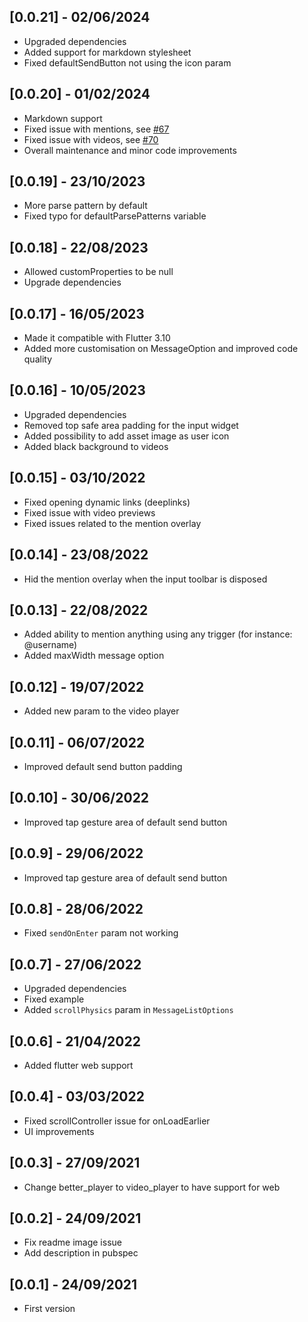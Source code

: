 ## [0.0.21] - 02/06/2024

* Upgraded dependencies
* Added support for markdown stylesheet
* Fixed defaultSendButton not using the icon param

## [0.0.20] - 01/02/2024

* Markdown support
* Fixed issue with mentions, see [#67](https://github.com/SebastienBtr/Dash-Chat-2/issues/67)
* Fixed issue with videos, see [#70](https://github.com/SebastienBtr/Dash-Chat-2/issues/70)
* Overall maintenance and minor code improvements

## [0.0.19] - 23/10/2023

* More parse pattern by default
* Fixed typo for defaultParsePatterns variable

## [0.0.18] - 22/08/2023

* Allowed customProperties to be null
* Upgrade dependencies

## [0.0.17] - 16/05/2023

* Made it compatible with Flutter 3.10
* Added more customisation on MessageOption and improved code quality

## [0.0.16] - 10/05/2023

* Upgraded dependencies
* Removed top safe area padding for the input widget
* Added possibility to add asset image as user icon
* Added black background to videos

## [0.0.15] - 03/10/2022

* Fixed opening dynamic links (deeplinks)
* Fixed issue with video previews
* Fixed issues related to the mention overlay

## [0.0.14] - 23/08/2022

* Hid the mention overlay when the input toolbar is disposed

## [0.0.13] - 22/08/2022

* Added ability to mention anything using any trigger (for instance: @username)
* Added maxWidth message option

## [0.0.12] - 19/07/2022

* Added new param to the video player

## [0.0.11] - 06/07/2022

* Improved default send button padding

## [0.0.10] - 30/06/2022

* Improved tap gesture area of default send button

## [0.0.9] - 29/06/2022

* Improved tap gesture area of default send button

## [0.0.8] - 28/06/2022

* Fixed `sendOnEnter` param not working

## [0.0.7] - 27/06/2022

* Upgraded dependencies
* Fixed example
* Added `scrollPhysics` param in `MessageListOptions`

## [0.0.6] - 21/04/2022

* Added flutter web support

## [0.0.4] - 03/03/2022

* Fixed scrollController issue for onLoadEarlier
* UI improvements

## [0.0.3] - 27/09/2021

* Change better_player to video_player to have support for web

## [0.0.2] - 24/09/2021

* Fix readme image issue
* Add description in pubspec

## [0.0.1] - 24/09/2021

* First version
